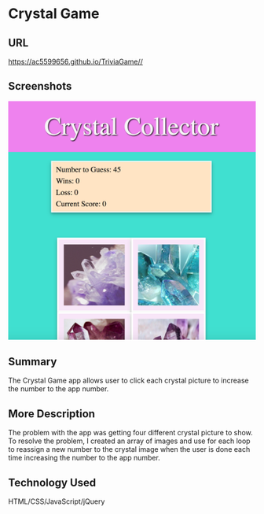 # Crystal Game

## URL

https://ac5599656.github.io/TriviaGame//

## Screenshots

![](assets/images/landing_page.png)


## Summary
The Crystal Game app allows user to click each crystal picture to increase the number to the app number.

## More Description
The problem with the app was getting four different crystal picture to show.  To resolve the problem,
I created an array of images and use for each loop to reassign a new number to the crystal image when the user 
is done each time increasing the number to the app number.  

## Technology Used

HTML/CSS/JavaScript/jQuery